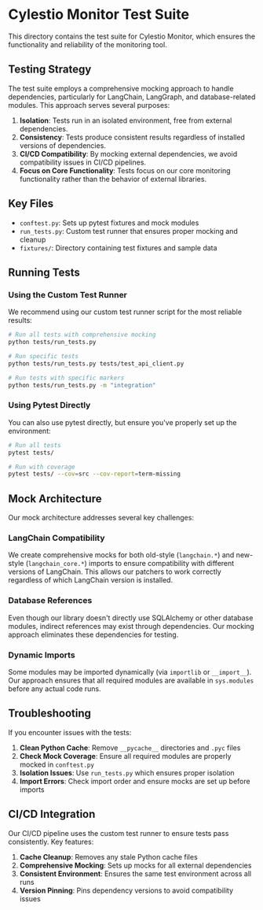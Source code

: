 # Cylestio Monitor Test Suite

This directory contains the test suite for Cylestio Monitor, which ensures the functionality and reliability of the monitoring tool.

## Testing Strategy

The test suite employs a comprehensive mocking approach to handle dependencies, particularly for LangChain, LangGraph, and database-related modules. This approach serves several purposes:

1. **Isolation**: Tests run in an isolated environment, free from external dependencies.
2. **Consistency**: Tests produce consistent results regardless of installed versions of dependencies.
3. **CI/CD Compatibility**: By mocking external dependencies, we avoid compatibility issues in CI/CD pipelines.
4. **Focus on Core Functionality**: Tests focus on our core monitoring functionality rather than the behavior of external libraries.

## Key Files

- `conftest.py`: Sets up pytest fixtures and mock modules
- `run_tests.py`: Custom test runner that ensures proper mocking and cleanup
- `fixtures/`: Directory containing test fixtures and sample data

## Running Tests

### Using the Custom Test Runner

We recommend using our custom test runner script for the most reliable results:

```bash
# Run all tests with comprehensive mocking
python tests/run_tests.py

# Run specific tests
python tests/run_tests.py tests/test_api_client.py

# Run tests with specific markers
python tests/run_tests.py -m "integration"
```

### Using Pytest Directly

You can also use pytest directly, but ensure you've properly set up the environment:

```bash
# Run all tests
pytest tests/

# Run with coverage
pytest tests/ --cov=src --cov-report=term-missing
```

## Mock Architecture

Our mock architecture addresses several key challenges:

### LangChain Compatibility

We create comprehensive mocks for both old-style (`langchain.*`) and new-style (`langchain_core.*`) imports to ensure compatibility with different versions of LangChain. This allows our patchers to work correctly regardless of which LangChain version is installed.

### Database References

Even though our library doesn't directly use SQLAlchemy or other database modules, indirect references may exist through dependencies. Our mocking approach eliminates these dependencies for testing.

### Dynamic Imports

Some modules may be imported dynamically (via `importlib` or `__import__`). Our approach ensures that all required modules are available in `sys.modules` before any actual code runs.

## Troubleshooting

If you encounter issues with the tests:

1. **Clean Python Cache**: Remove `__pycache__` directories and `.pyc` files
2. **Check Mock Coverage**: Ensure all required modules are properly mocked in `conftest.py`
3. **Isolation Issues**: Use `run_tests.py` which ensures proper isolation
4. **Import Errors**: Check import order and ensure mocks are set up before imports

## CI/CD Integration

Our CI/CD pipeline uses the custom test runner to ensure tests pass consistently. Key features:

1. **Cache Cleanup**: Removes any stale Python cache files
2. **Comprehensive Mocking**: Sets up mocks for all external dependencies
3. **Consistent Environment**: Ensures the same test environment across all runs
4. **Version Pinning**: Pins dependency versions to avoid compatibility issues 